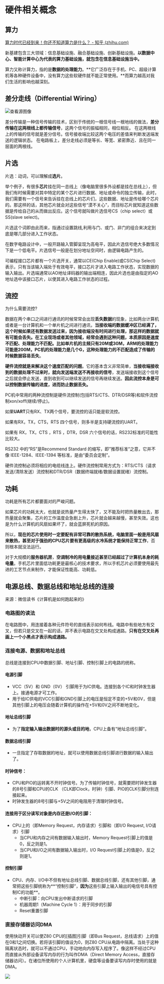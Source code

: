 # 硬件相关概念

## 算力

[算力时代已经到来！你还不知道算力是什么？ - 知乎 (zhihu.com)](https://zhuanlan.zhihu.com/p/141840037)

新基建包含三大领域：信息基础设施、融合基础设施、创新基础设施。**以数据中心、智能计算中心为代表的算力基础设施，就包含在信息基础设施当中。**

算力又称计算力，指的是**数据的处理能力**。**它广泛存在于手机、PC、超级计算机等各种硬件设备中，没有算力这些软硬件就不能正常使用。**而算力越高对我们生活的影响也越深刻。

## 差分走线（Differential Wiring）

![查看源图像](https://i.loli.net/2021/08/20/62ojsNhkdZU9Vx1.jpg)

差分传输是一种信号传输的技术，区别于传统的一根信号线一根地线的做法，**差分传输在这两根线上都传输信号**，这两个信号的振幅相同，相位相反。
在这两根线上的传输的信号就是差分信号。信号接收端比较这两个电压的差值来判断发送端发送的逻辑状态。
在电路板上，差分走线必须是等长、等宽、紧密靠近、且在同一层面的两根线。

## 片选

片选：动词，可以理解成**选片**。

举个例子，有很多**芯片**挂在同一总线上（像电脑里很多外设都是挂在总线上），但我们有时候需要对其中特定的某个芯片进行数据、地址或命令的独立传输，此时，我们需要有一个信号来告诉挂在总线上的芯片们，这些数据、地址是传给哪个芯片的。那这样的话，其他芯片就会对这些信号“漠不关心”，而目标芯片就知道这些数据是传给自己的从而做出反应。这个信号就叫做片选信号CS（chip select）或SS(slave select)。

片选这个词即由此而来，指通过设置跳线,利用与门、或门、非门的组合来决定到底是哪几部分进入工作状态。

在数字电路设计中，一般开路输入管脚呈现为高电平，因此片选信号绝大多数情况下是一个低电平。片选信号一般是在划分地址空间时，由逻辑电路产生的。

可编程接口芯片都有一个片选开关，通常以CE(Chip Enable)或CS(Chip Select)表示，只有当该输入端处于有效电平，接口芯片才进入电路工作状态，实现数据的输入输出。片选端通常以AO地址译码器的输出端相连，因此片选也是由指定的AO地址选中该接口芯片，以使其进入电路工作状态的过程。

## 流控

为什么需要流控?

数据在两个串口之间进行通讯的时候常常会出现**丢失数据**的现象，比如两台计算机或者是一台计算机和一个单片机之间进行通讯，**当接收端的数据缓冲区已经满了，这个时候如果还有数据发送过来，因为接收端没有时间进行处理，那这样的数据就有可能会丢失。**在工业现场或者其他领域，经常会遇到这种问题，本质原因是**速度不匹配、处理能力不匹配。**比如单片机的主频只有20M或30M，ARM的处理能力可能是200M，PC机的处理能力是几个G，这种**处理能力的不匹配造成了传输的时候数据容易丢失**。

**硬件流控就是来解决这个速度匹配的问题**。它的基本含义非常简单，**当接收端接收到的数据处理不过来时，就向发送端发送不再接收的信号**，发送端接收到这个信号之后就会停止发送，直到收到可以继续发送的信号再继续发送。**因此流控本身是可以控制数据传输的进度，进而防止数据丢失。**

PC机中常用的两种流控制是硬件流控制(包括RTS/CTS、DTR/DSR等)和软件流控制xon/xoff(继续/停止)。

如果**UART**只有RX、TX两个信号，要流控的话只能是软流控。

如果有RX，TX，CTS，RTS 四个信号，则多半是支持硬流控的UART。

如果有 RX，TX，CTS ，RTS ，DTR，DSR 六个信号的话，RS232标准的可能性比较大。

RS232 中的“RS”是Recommend Standard 的缩写，即”推荐标准“之意，它并不像 IEEE-1284、IEEE-1394 等标准，是由“委员会定制”。

硬件流控制必须将相应的电缆线连上。硬件流控制常用方式为：RTS/CTS（请求发送/清除发送）流控制和DTR/DSR（数据终端就绪/数据设置就绪）流控制。



## 功耗

功耗是所有芯片都要面对的严峻问题。

如果芯片的功耗太大，也就是说热量产生得太快了，又不能及时把热量散出去，那热量就会聚集，芯片的工作温度会急剧上升，芯片就会越来越慢，甚至失效。这也是为什么计算机的风扇如果坏了，就会蓝屏死机的原因。

所以，**现在的芯片使用时一定要配有非常可靠的散热系统，电脑里面一般是用风扇来散热，甚至对于强劲的CPU芯片要有更高级的水冷系统才能保持正常工作**，否则根本就没法运行。

对于大规模的**服务器机房**，**空调制冷的用电量接近甚至已经超过了计算机本身的耗电量**。手机芯片里面低功耗更是最核心的技术要求，所以手机芯片必须要使用最先进的工艺节点来制作，才能保证性能高、功耗低。



## 电源总线、数据总线和地址总线的连接

 来源：微信读书《计算机是如何跑起来的》

### **电路图的读法**

在电路图中，用连接着各种元件符号的直线表示如何布线。电路中有些地方有交叉，但若只是交叉在一起的话，并不表示电路在交叉处构成通路。**只有在交叉处再画上一个小黑点才表示构成通路。**

### 连接电源、数据和地址总线

总线是连接到CPU中数据引脚、地址引脚、控制引脚上的电路的统称。

#### 电源引脚

- VCC（5V）和 GND（0V） 引脚用于为IC供电。连接到各个IC和时钟发生器上。接通电源才可工作。
- 用于给IC供电的VCC引脚和GND引脚上的电压是恒定不变的+5V和0V，但是其他引脚上的电压会随着计算机的操作在+5V和0V之间不断地变化。

#### 地址总线引脚

- 为了**指定输入输出数据时的源头或目的地**，CPU上备有“地址总线引脚”。

#### 数据总线引脚

- 一旦指定了存取数据的地址，就可以使用数据总线引脚进行数据的输入输出了。

#### 时钟信号：

- CPU和PIO的运转离不开时钟信号。为了传输时钟信号，就需要把时钟发生器的8号引脚和CPU的CLK （CLK即Clock，时钟）引脚、PIO的CLK引脚分别连接起来。
- 时钟发生器的8号引脚与+5V之间的电阻用于清理时钟信号。

#### 连接用于区分读写对象是内存还是I/O的引脚：

- CPU上的（即Memory Request，内存请求）引脚和（即I/O Request, I/O请求）引脚
  - 当CPU和内存之间有数据输入输出时，Memory Request引脚上的值是0，反之则是1。
  - 当CPU和I/O之间有数据输入输出时，I/O Request引脚上的值是0，反之则是1。

#### 控制引脚

- CPU、内存、I/O中不但有地址总线引脚、数据总线引脚，还有其他引脚，通常把这些引脚统称为**“控制引脚”，**因为**这些引脚上输入输出的电信号具有控制IC的功能**。
  - 中断引脚：向CPU发出中断请求的引脚
  - 机器周期1（Machine Cycle 1）：用于同步的引脚
  - Reset重置引脚



### 直接存储器访问DMA

使用快动开关可以使Z80 CPU的[插图]引脚（即Bus Request，总线请求）上的值在0和1之间切换。若将该引脚的值设为0，则Z80 CPU从电路中隔离。当处于这种隔离状态时，就可以不通过CPU，手动地向内存写入程序了。像这样不经过CPU而直接从外部设备读写内存的行为叫作DMA（Direct Memory Access，直接存储器访问）。在诸位所使用的个人计算机里，硬盘等设备要读写内存时使用的就是DMA。

![](https://i.loli.net/2021/08/09/TWcv5eN7Qg1mxFn.jpg)
